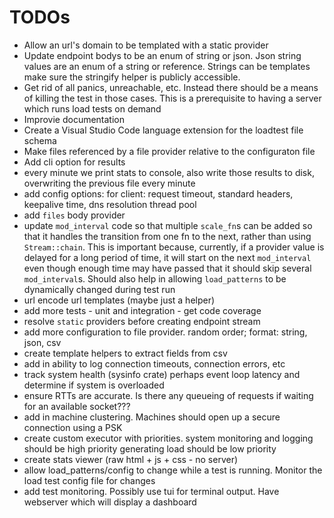 # TODOs
- Allow an url's domain to be templated with a static provider
- Update endpoint bodys to be an enum of string or json. Json string values are an enum of a string or reference. Strings can be templates
      make sure the stringify helper is publicly accessible.
- Get rid of all panics, unreachable, etc. Instead there should be a means of killing the test in those cases. This is a prerequisite to having
      a server which runs load tests on demand
- Improvie documentation
- Create a Visual Studio Code language extension for the loadtest file schema
- Make files referenced by a file provider relative to the configuraton file
- Add cli option for results
- every minute we print stats to console, also write those results to disk, overwriting the previous file every minute
- add config options: for client: request timeout, standard headers, keepalive time, dns resolution thread pool
- add `files` body provider
- update `mod_interval` code so that multiple `scale_fn`s can be added so that it handles the transition from
      one fn to the next, rather than using `Stream::chain`. This is important because, currently, if a
      provider value is delayed for a long period of time, it will start on the next `mod_interval` even
      though enough time may have passed that it should skip several `mod_interval`s. Should also help in allowing
      `load_patterns` to be dynamically changed during test run
- url encode url templates (maybe just a helper)
- add more tests - unit and integration - get code coverage
- resolve `static` providers before creating endpoint stream
- add more configuration to file provider. random order; format: string, json, csv
- create template helpers to extract fields from csv
- add in ability to log connection timeouts, connection errors, etc
- track system health (sysinfo crate) perhaps event loop latency and determine if system is overloaded
- ensure RTTs are accurate. Is there any queueing of requests if waiting for an available socket???
- add in machine clustering. Machines should open up a secure connection using a PSK
- create custom executor with priorities. system monitoring and logging should be high priority
      generating load should be low priority
- create stats viewer (raw html + js + css - no server)
- allow load_patterns/config to change while a test is running. Monitor the load test config file for changes
- add test monitoring. Possibly use tui for terminal output. Have webserver which will display a dashboard